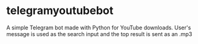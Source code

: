 # telegramyoutubebot
A simple Telegram bot made with Python for YouTube downloads. User's message is used as the search input and the top result is sent as an .mp3
